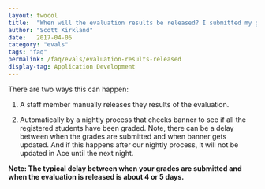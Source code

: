 ```yaml
---
layout: twocol
title:  "When will the evaluation results be released? I submitted my grades but my evaluations are still unavailable."
author: "Scott Kirkland"
date:   2017-04-06
category: "evals"
tags: "faq"
permalink: /faq/evals/evaluation-results-released
display-tag: Application Development
---
```


There are two ways this can happen:

1. A staff member manually releases they results of the evaluation.

2. Automatically by a nightly process that checks banner to see if all the registered students have been graded. Note, there can be a delay between when the grades are submitted and when banner gets updated. And if this happens after our nightly process, it will not be updated in Ace until the next night.

**Note: The typical delay between when your grades are submitted and when the evaluation is released is about 4 or 5 days.**
